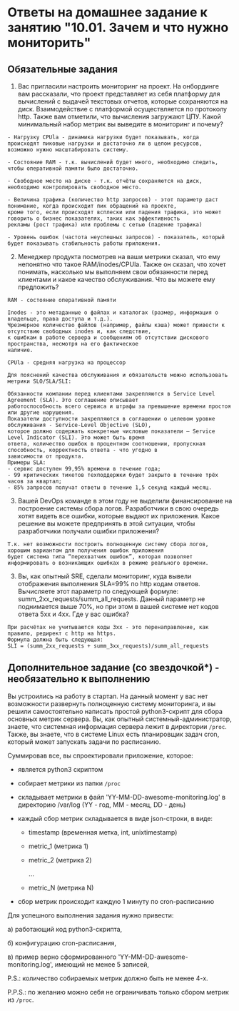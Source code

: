 # Ответы на домашнее задание к занятию "10.01. Зачем и что нужно мониторить"

## Обязательные задания

1. Вас пригласили настроить мониторинг на проект. На онбординге вам рассказали, что проект представляет из себя 
платформу для вычислений с выдачей текстовых отчетов, которые сохраняются на диск. Взаимодействие с платформой 
осуществляется по протоколу http. Также вам отметили, что вычисления загружают ЦПУ. Какой минимальный набор метрик вы
выведите в мониторинг и почему?

```text
- Нагрузку CPUla - динамика нагрузки будет показывать, когда происходят пиковые нагрузки и достаточно ли в целом ресурсов,
возможно нужно масштабировать систему.

- Состояние RAM - т.к. вычислений будет много, необходимо следить, чтобы оперативной памяти было достаточно.

- Свободное место на диске - т.к. отчёты сохраняются на диск, необходимо контролировать свободное место.

- Величина трафика (количество http запросов) - этот параметр даст понимание, когда происходит пик обращений на проекте,
кроме того, если происходят всплески или падения трафика, это может говорить о бизнес показателях, таких как эффективность
рекламы (рост трафика) или проблемы с сетью (падение трафика)

- Уровень ошибок (частота неуспешных запросов) - показатель, который будет показывать стабильность работы приложения.
```

2. Менеджер продукта посмотрев на ваши метрики сказал, что ему непонятно что такое RAM/inodes/CPUla. Также он сказал, 
что хочет понимать, насколько мы выполняем свои обязанности перед клиентами и какое качество обслуживания. Что вы 
можете ему предложить?

```text'
RAM - состояние оперативной памяти

Inodes - это метаданные о файлах и каталогах (размер, информация о владельце, права доступа и т.д.).
Чрезмерное количество файлов (например, файлы кэша) может привести к отсутствию свободных inodes и, как следствие,
к ошибкам в работе сервера и сообщениям об отсутствии дискового пространства, несмотря на его фактическое
наличие.

CPUla - средняя нагрузка на процессор

Для пояснений качества обслуживания и обязательств можно использовать метрики SLO/SLA/SLI:

Обязанности компании перед клиентами закрепляются в Service Level Agreement (SLA). Это соглашение описывает
работоспособность всего сервиса и штрафы за превышение времени простоя или другие нарушения.
Показатели доступности закрепляются в соглашении о целевом уровне обслуживания - Service-Level Objective (SLO),
которое должно содержать конкретные числовые показатели — Service Level Indicator (SLI). Это может быть время
ответа, количество ошибок в процентном соотношении, пропускная способность, корректность ответа - что угодно в
зависимости от продукта.
Примеры SLA:
- сервис доступен 99,95% времени в течение года;
- 99 критических тикетов техподдержки будет закрыто в течение трёх часов за квартал;
- 85% запросов получат ответы в течение 1,5 секунд каждый месяц.
```

3. Вашей DevOps команде в этом году не выделили финансирование на построение системы сбора логов. Разработчики в свою 
очередь хотят видеть все ошибки, которые выдают их приложения. Какое решение вы можете предпринять в этой ситуации, 
чтобы разработчики получали ошибки приложения?

```text
Т.к. нет возможности построить полноценную систему сбора логов, хорошим вариантом для получения ошибок приложения
будет система типа “перехватчик ошибок”, которая позволяет информировать о возникающих ошибках в режиме реального времени.
```

3. Вы, как опытный SRE, сделали мониторинг, куда вывели отображения выполнения SLA=99% по http кодам ответов. 
Вычисляете этот параметр по следующей формуле: summ_2xx_requests/summ_all_requests. Данный параметр не поднимается выше 
70%, но при этом в вашей системе нет кодов ответа 5xx и 4xx. Где у вас ошибка?

```text
При расчётах не учитываются коды 3хх - это перенаправление, как правило, редирект с http на https.
Формула должна быть следующая:
SLI = (summ_2xx_requests + summ_3xx_requests)/summ_all_requests
```

## Дополнительное задание (со звездочкой*) - необязательно к выполнению

Вы устроились на работу в стартап. На данный момент у вас нет возможности развернуть полноценную систему 
мониторинга, и вы решили самостоятельно написать простой python3-скрипт для сбора основных метрик сервера. Вы, как 
опытный системный-администратор, знаете, что системная информация сервера лежит в директории `/proc`. 
Также, вы знаете, что в системе Linux есть  планировщик задач cron, который может запускать задачи по расписанию.

Суммировав все, вы спроектировали приложение, которое:
- является python3 скриптом
- собирает метрики из папки `/proc`
- складывает метрики в файл 'YY-MM-DD-awesome-monitoring.log' в директорию /var/log 
(YY - год, MM - месяц, DD - день)
- каждый сбор метрик складывается в виде json-строки, в виде:
  + timestamp (временная метка, int, unixtimestamp)
  + metric_1 (метрика 1)
  + metric_2 (метрика 2)
  
     ...
     
  + metric_N (метрика N)
  
- сбор метрик происходит каждую 1 минуту по cron-расписанию

Для успешного выполнения задания нужно привести:

а) работающий код python3-скрипта,

б) конфигурацию cron-расписания,

в) пример верно сформированного 'YY-MM-DD-awesome-monitoring.log', имеющий не менее 5 записей,

P.S.: количество собираемых метрик должно быть не менее 4-х.

P.P.S.: по желанию можно себя не ограничивать только сбором метрик из `/proc`.

